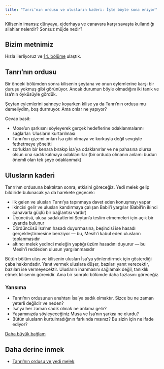 ```yaml
---
title: "Tanrı’nın ordusu ve ulusların kaderi: İşte böyle sona eriyor"
---
```



Kilisenin imansız dünyaya, ejderhaya ve canavara karşı savaşta kullandığı silahlar nelerdir? Sonsuz müjde nedir?


## Bizim metnimiz

<a name="e22a"></a>
Hızla ilerliyoruz ve [14. bölüme](https://www.bibleserver.com/TR/Vahiy14) ulaştık.


## Tanrı’nın ordusu

<a name="9374"></a>
Bir önceki bölümden sonra kilisenin şeytana ve onun eylemlerine karşı bir duruşu yokmuş gibi görünüyor. Ancak durumun böyle olmadığını iki tanık ve İsa’nın öyküsüyle gördük.

Şeytan eylemlerini sahneye koyarken kilise ya da Tanrı’nın ordusu mu demeliydim, boş durmuyor. Ama onlar ne yapıyor?

Cevap basit:

- Mose’un şarkısını söyleyerek gerçek hedeflerine odaklanmalarını sağlarlar: Ulusların kurtarılması
- Tanrı’nın gizemi onları İsa gibi olmaya ve korkuyla değil sevgiyle fethetmeye yöneltti
- zorlukları bir kenara bırakıp İsa’ya odaklanırlar ve ne pahasına olursa olsun ona sadık kalmaya odaklanırlar (bir orduda olmanın anlamı budur: önemli olan tek şeye odaklanmak)



## Ulusların kaderi

<a name="4301"></a>
Tanrı’nın ordusuna baktıktan sonra, etkisini göreceğiz. Yedi melek gelip bildiride bulunacak ya da harekete geçecek:

- ilk gelen ve ulusları Tanrı’ya tapınmaya davet eden konuşmayı yapar
- ikincisi gelir ve ulusları kandırmaya çalışan Babil’i yargılar (Babil’in ikinci canavarla güçlü bir bağlantısı vardır)
- Üçüncüsü, ulusa sadakatlerini Şeytan’a teslim etmemeleri için açık bir uyarıda bulunur
- Dördüncüsü İsa’nın hasadı duyurmasına, beşincisi ise hasadı gerçekleştirmesine benziyor — bu, Mesih’i kabul eden ulusların toplanmasıdır
- altıncı melek yedinci meleğin yaptığı üzüm hasadını duyurur — bu Mesih’i reddeden ulusun yargılanmasıdır


Bütün bölüm ulus ve kilisenin ulusları İsa’ya yönlendirmek için gösterdiği çaba hakkındadır. Yanıt vermek uluslara düşer, bazıları yanıt verecektir, bazıları ise vermeyecektir. Ulusların inanmasını sağlamak değil, tanıklık etmek kilisenin görevidir. Ama bir sonraki bölümde daha fazlasını göreceğiz.


### Yansıma

<a name="a458"></a>
- Tanrı’nın ordusunun anahtarı İsa’ya sadık olmaktır. Sizce bu ne zaman yeterli değildir ve neden?
- İsa’ya her zaman sadık olmak ne anlama gelir?
- Yaşamınızda söyleyeceğiniz Musa ve İsa’nın şarkısı ne olurdu?
- Bütün ulusların kurtulmadığının farkında mısınız? Bu sizin için ne ifade ediyor?




[Daha büyük bağlam](../../../gen/index/appl/the-book-of-revelation)


## Daha derine inmek

<a name="d6d6"></a>
- [Tanrı’nın ordusu ve yedi melek](../../../content/harvest/expl/gods-army-and-the-seven-angels)







[](https://github.com/revelation-today/revelation-today/blob/main/exampleSite/content/docs/content/harvest/appl/the-weapons-of-the-church.tr.md)
